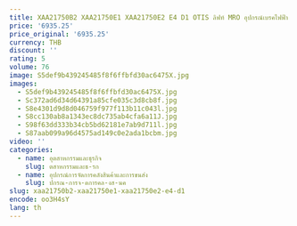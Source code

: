 ```yaml
---
title: XAA21750B2 XAA21750E1 XAA21750E2 E4 D1 OTIS ลิฟท์ MRO อุปกรณ์เบรคไฟฟ้า Release อุปกรณ์กู้ภัย Ansons อะไหล่ลิฟท์
price: '6935.25'
price_original: '6935.25'
currency: THB
discount: ''
rating: 5
volume: 76
image: S5def9b439245485f8f6ffbfd30ac6475X.jpg
images:
  - S5def9b439245485f8f6ffbfd30ac6475X.jpg
  - Sc372ad6d34d64391a85cfe035c3d8cb8f.jpg
  - S8e4301d9d8d046759f977f113b11c043l.jpg
  - S8cc130ab8a1343ec8dc735ab4cfa6a11J.jpg
  - S98f63dd333b34cb5bd62181e7ab9d711l.jpg
  - S87aab099a96d4575ad149c0e2ada1bcbm.jpg
video: ''
categories:
  - name: อุตสาหกรรมและธุรกิจ
    slug: ตสาหกรรมและธ-รก
  - name: อุปกรณ์การจัดการคลังสินค้าและการขนส่ง
    slug: ปกรณ-การจ-ดการคล-งส-นค
slug: xaa21750b2-xaa21750e1-xaa21750e2-e4-d1
encode: oo3H4sY
lang: th
---
```

  